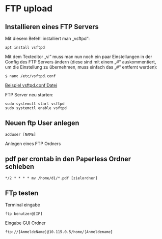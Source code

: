 # FTP upload

## Installieren eines FTP Servers

Mit diesem Befehl installiert man „vsftpd“:

    apt install vsftpd

Mit dem Texteditor „vi“ muss man nun noch ein paar Einstellungen in der Config des FTP Servers ändern (diese sind mit einem „#“ auskommentiert, um die Einstellung zu übernehmen, muss einfach das „#“ entfernt werden):

    $ nano /etc/vsftpd.conf

[Beispiel vsftpd.conf Datei](https://github.com/guggenbergerME/linux_codes/blob/main/Einrichten%20%26%20Programme/Dokumentverwaltung/Paperless/ftp/vsftpd.conf)

FTP Server neu starten:

```
sudo systemctl start vsftpd
sudo systemctl enable vsftpd
```

## Neuen ftp User anlegen

    adduser [NAME]

Anlegen eines FTP Ordners

## pdf per crontab in den Paperless Ordner schieben

    */2 * * * * mv /home/d1/*.pdf [zielordner]

## FTp testen

Terminal eingabe

    ftp benutzer@[IP]

Eingabe GUI Ordner

    ftp://[AnmeldeName]@10.115.0.5/home/[Anmeldename]
